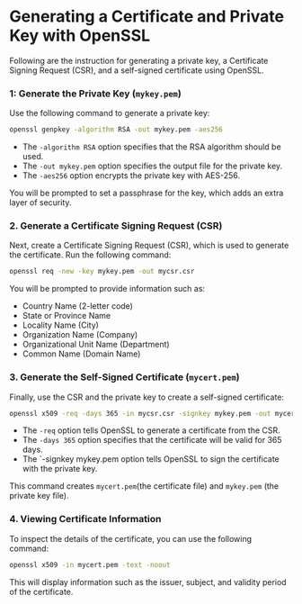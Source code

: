 # Generating a Certificate and Private Key with OpenSSL

Following are the instruction for  generating a private key, a Certificate Signing Request (CSR), and a self-signed certificate using OpenSSL.

### 1: Generate the Private Key (`mykey.pem`)

Use the following command to generate a private key:

```bash
openssl genpkey -algorithm RSA -out mykey.pem -aes256
```

- The `-algorithm RSA` option specifies that the RSA algorithm should be used.
- The `-out mykey.pem` option specifies the output file for the private key.
- The `-aes256` option encrypts the private key with AES-256.

You will be prompted to set a passphrase for the key, which adds an extra layer of security.

### 2. Generate a Certificate Signing Request (CSR)

Next, create a Certificate Signing Request (CSR), which is used to generate the certificate. Run the following command:

```bash
openssl req -new -key mykey.pem -out mycsr.csr
```

You will be prompted to provide information such as:
- Country Name (2-letter code)
- State or Province Name
- Locality Name (City)
- Organization Name (Company)
- Organizational Unit Name (Department)
- Common Name (Domain Name)


### 3. Generate the Self-Signed Certificate (`mycert.pem`)

Finally, use the CSR and the private key to create a self-signed certificate:

```bash
openssl x509 -req -days 365 -in mycsr.csr -signkey mykey.pem -out mycert.pem
```
- The `-req` option tells OpenSSL to generate a certificate from the CSR.
- The `-days 365` option specifies that the certificate will be valid for 365 days.
- The `-signkey mykey.pem option tells OpenSSL to sign the certificate with the private key.

This command creates `mycert.pem`(the certificate file) and `mykey.pem` (the private key file).

### 4. Viewing Certificate Information

To inspect the details of the certificate, you can use the following command:

```bash
openssl x509 -in mycert.pem -text -noout
```

This will display information such as the issuer, subject, and validity period of the certificate.
